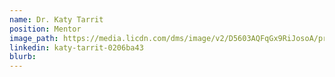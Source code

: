 ```yaml
---
name: Dr. Katy Tarrit
position: Mentor
image_path: https://media.licdn.com/dms/image/v2/D5603AQFqGx9RiJosoA/profile-displayphoto-shrink_200_200/profile-displayphoto-shrink_200_200/0/1690207251183?e=1746057600&v=beta&t=YvCgXuA08JNwZEUPlP3PZSHDx64F9z0a95stSuB79t4
linkedin: katy-tarrit-0206ba43 
blurb: 
---
```

